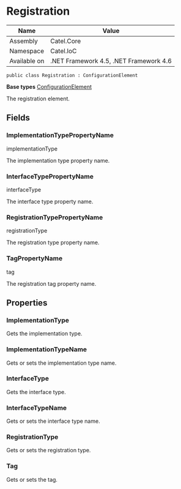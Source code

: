 

# Registration

Name|Value
---|---
Assembly|Catel.Core
Namespace|Catel.IoC
Available on|.NET Framework 4.5, .NET Framework 4.6

```
public class Registration : ConfigurationElement
```

**Base types**
[ConfigurationElement]()


The registration element.



## Fields

### ImplementationTypePropertyName
implementationType

The implementation type property name.



### InterfaceTypePropertyName
interfaceType

The interface type property name.



### RegistrationTypePropertyName
registrationType

The registration type property name.



### TagPropertyName
tag

The registration tag property name.



## Properties

### ImplementationType

Gets the implementation type.



### ImplementationTypeName

Gets or sets the implementation type name.



### InterfaceType

Gets the interface type.



### InterfaceTypeName

Gets or sets the interface type name.



### RegistrationType

Gets or sets the registration type.



### Tag

Gets or sets the tag.



